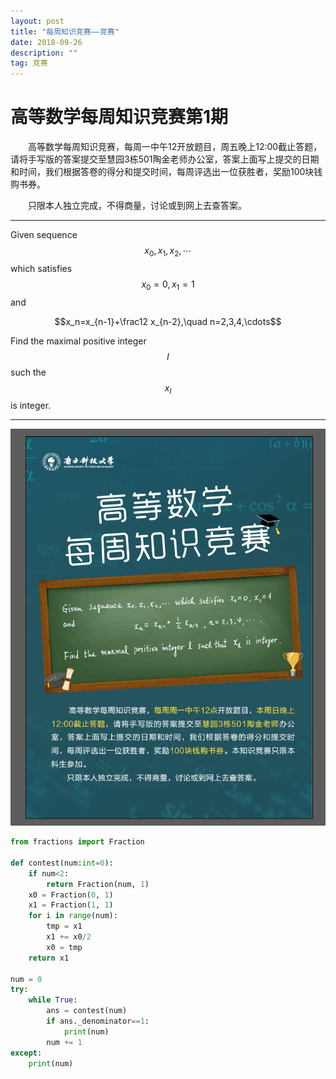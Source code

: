 ```yaml
---
layout: post
title: "每周知识竞赛——竞赛"
date: 2018-09-26
description: ""
tag: 竞赛
---
```


<script type="text/javascript" async src="https://cdn.mathjax.org/mathjax/latest/MathJax.js?config=TeX-MML-AM_CHTML"> </script>

# 高等数学每周知识竞赛第1期

&emsp;&emsp;高等数学每周知识竞赛，每周一中午12开放题目，周五晚上12:00截止答题，请将手写版的答案提交至慧园3栋501陶金老师办公室，答案上面写上提交的日期和时间，我们根据答卷的得分和提交时间，每周评选出一位获胜者，奖励100块钱购书券。  

&emsp;&emsp;只限本人独立完成，不得商量，讨论或到网上去查答案。  

- - -

Given sequence $$x_0,x_1,x_2,\cdots$$ which satisfies $$x_0=0,x_1=1$$ and  

$$x_n=x_{n-1}+\frac12 x_{n-2},\quad n=2,3,4,\cdots$$  

Find the maximal positive integer $$l$$ such the $$x_l$$ is integer.  

- - -

![](/images/posts/2018-09-24-zhi-shi-jing-sai-1.png)

```Python
from fractions import Fraction

def contest(num:int=0):
	if num<2:
		return Fraction(num, 1)
	x0 = Fraction(0, 1)
	x1 = Fraction(1, 1)
	for i in range(num):
		tmp = x1
		x1 += x0/2
		x0 = tmp
	return x1

num = 0
try:
	while True:
		ans = contest(num)
		if ans._denominator==1:
			print(num)
		num += 1
except:
	print(num)
```